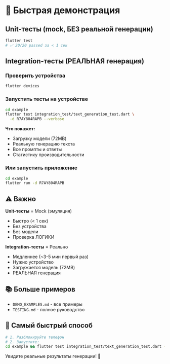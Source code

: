 # 🚀 Быстрая демонстрация

## Unit-тесты (mock, БЕЗ реальной генерации)
```bash
flutter test
# ✅ 20/20 passed за < 1 сек
```

## Integration-тесты (РЕАЛЬНАЯ генерация)

### Проверить устройства
```bash
flutter devices
```

### Запустить тесты на устройстве
```bash
cd example
flutter test integration_test/text_generation_test.dart \
  -d R7AY804RAPB --verbose
```

**Что покажет:**
- Загрузку модели (72MB)
- Реальную генерацию текста
- Все промпты и ответы
- Статистику производительности

### Или запустить приложение
```bash
cd example
flutter run -d R7AY804RAPB
```

## ⚠️ Важно

**Unit-тесты** = Mock (эмуляция)
- Быстро (< 1 сек)
- Без устройства
- Без модели
- Проверка ЛОГИКИ

**Integration-тесты** = Реально
- Медленнее (~3-5 мин первый раз)
- Нужно устройство
- Загружается модель (72MB)  
- РЕАЛЬНАЯ генерация

## 📚 Больше примеров
- `DEMO_EXAMPLES.md` - все примеры
- `TESTING.md` - полное руководство

## 🎯 Самый быстрый способ

```bash
# 1. Разблокируйте телефон
# 2. Запустите:
cd example && flutter test integration_test/text_generation_test.dart -d R7AY804RAPB --verbose
```

Увидите реальные результаты генерации! 🚀






